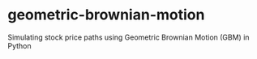 # geometric-brownian-motion
Simulating stock price paths using Geometric Brownian Motion (GBM) in Python
